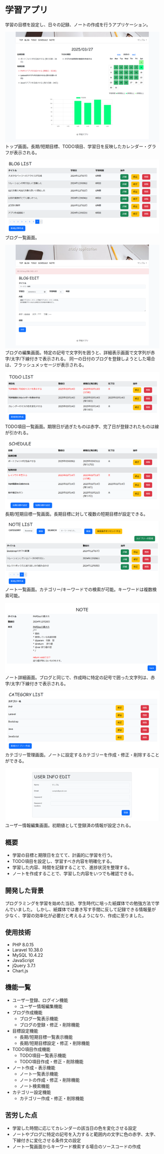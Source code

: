 # 学習アプリ

学習の目標を設定し、日々の記録、ノートの作成を行うアプリケーション。

![トップ画面](image/top.png)
トップ画面。長期/短期目標、TODO項目、学習日を反映したカレンダー・グラフが表示される。

![ブログ一覧画面](image/blog.png)
ブログ一覧画面。

![ブログ一覧画面](image/blog_update.png)
ブログの編集画面。特定の記号で文字列を囲うと、詳細表示画面で文字列が赤字/太字/下線付きで表示される。
同一の日付のブログを登録しようとした場合は、フラッシュメッセージが表示される。

![TODO項目一覧画面](image/todo.png)
TODO項目一覧画面。期限日が過ぎたものは赤字、完了日が登録されたものは線が引かれる。

![スケジュール一覧画面](image/schedule.png)
長期/短期目標一覧画面。長期目標に対して複数の短期目標が設定できる。

![ノート一覧画面](image/note.png)
ノート一覧画面。カテゴリー/キーワードでの検索が可能。キーワードは複数検索可能。

![ノート詳細画面](image/note_confirm.png)
ノート詳細画面。ブログと同じで、作成時に特定の記号で囲った文字列は、赤字/太字/下線付きで表示される。

![カテゴリー管理画面](image/category.png)
カテゴリー管理画面。ノートに設定するカテゴリーを作成・修正・削除することができる。

![ユーザー情報編集画面](image/user_edit.png)
ユーザー情報編集画面。初期値として登録済の情報が設定される。

## 概要

  - 学習の目標と期限日を立てて、計画的に学習を行う。
  - TODO項目を設定し、学習すべき内容を明確化する。
  - 学習した内容、時間を記録することで、進捗状況を整理する。
  - ノートを作成することで、学習した内容をいつでも確認できる。

## 開発した背景

プログラミングを学習を始めた当初、学生時代に培った紙媒体での勉強方法で学んでいました。
しかし、紙媒体では書き写す手間に反して記録できる情報量が少なく、学習の効率化が必要だと考えるようになり、作成に至りました。

## 使用技術

  - PHP 8.0.15
  - Laravel 10.38.0
  - MySQL 10.4.22
  - JavaScript 
  - jQuery 3.7.1
  - Chart.js

## 機能一覧

  - ユーザー登録、ログイン機能
    - ユーザー情報編集機能
  - ブログ作成機能
    - ブログ一覧表示機能
    - ブログの登録・修正・削除機能
  - 目標設定機能
    - 長期/短期目標一覧表示機能
    - 長期/短期目標設定・修正・削除機能
  - TODO項目作成機能
    - TODO項目一覧表示機能
    - TODO項目作成・修正・削除機能
  - ノート作成・表示機能
    - ノート一覧表示機能
    - ノートの作成・修正・削除機能
    - ノート検索機能
  - カテゴリー設定機能
    - カテゴリー作成・修正・削除機能

## 苦労した点

  - 学習した時間に応じてカレンダーの該当日の色を変化させる設定
  - ノートやブログに特定の記号を入力すると範囲内の文字に色の赤字、太字、下線付きに変化させる条件文の設定
  - ノート一覧画面からキーワード検索する場合のソースコードの作成

